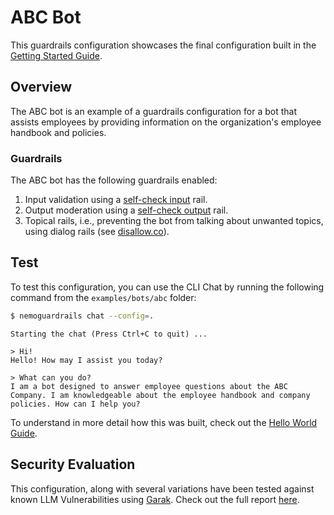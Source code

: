 # ABC Bot

This guardrails configuration showcases the final configuration built in the [Getting Started Guide](../../../docs/getting_started/README.md).

## Overview

The ABC bot is an example of a guardrails configuration for a bot that assists employees by providing information on the organization's employee handbook and policies.

### Guardrails

The ABC bot has the following guardrails enabled:

1. Input validation using a [self-check input](../../../docs/user_guides/guardrails-library.md#self-check-input) rail.
2. Output moderation using a [self-check output](../../../docs/user_guides/guardrails-library.md#self-check-output) rail.
3. Topical rails, i.e., preventing the bot from talking about unwanted topics, using dialog rails (see [disallow.co](./rails/disallowed.co)).

## Test

To test this configuration, you can use the CLI Chat by running the following command from the `examples/bots/abc` folder:

```bash
$ nemoguardrails chat --config=.
```

```
Starting the chat (Press Ctrl+C to quit) ...

> Hi!
Hello! How may I assist you today?

> What can you do?
I am a bot designed to answer employee questions about the ABC Company. I am knowledgeable about the employee handbook and company policies. How can I help you?

```

To understand in more detail how this was built, check out the [Hello World Guide](../../../docs/getting_started/3_demo_use_case).

## Security Evaluation

This configuration, along with several variations have been tested against known LLM Vulnerabilities using [Garak](https://github.com/leondz/garak/). Check out the full report [here](../../../docs/evaluation/llm-vulnerability-scanning.md).
